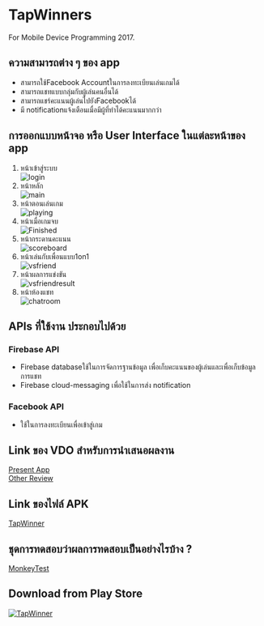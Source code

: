 # TapWinners
For Mobile Device Programming 2017.

## ความสามารถต่าง ๆ ของ app
* สามารถใช้Facebook Accountในการลงทะเบียนเล่นเกมได้
* สามารถแชทแบบกลุ่มกับผู้เล่นคนอื่นได้
* สามารถแชร์คะแนนผู้เล่นไปยังFacebookได้
* มี notificationแจ้งเตือนเมื่อมีผู้ที่ทำได้คะแนนมากกว่า
## การออกแบบหน้าจอ หรือ User Interface ในแต่ละหน้าของ app
1. หน้าเข้าสู่ระบบ<br>
![login](https://github.com/smarty0123/final_project_android/blob/master/TapWinners/imageforwiki/login.PNG)
2. หน้าหลัก<br>
![main](https://github.com/smarty0123/final_project_android/blob/master/TapWinners/imageforwiki/main.PNG)
3. หน้าตอนเล่นเกม<br>
![playing](https://github.com/smarty0123/final_project_android/blob/master/TapWinners/imageforwiki/playing.PNG)
4. หน้าเมื่อเกมจบ<br>
![Finished](https://github.com/smarty0123/final_project_android/blob/master/TapWinners/imageforwiki/playfinish.PNG)
5. หน้ากระดานคะแนน<br>
![scoreboard](https://github.com/smarty0123/final_project_android/blob/master/TapWinners/imageforwiki/scoreboard.PNG)
6. หน้าเล่นกับเพื่อนแบบ1on1<br>
![vsfriend](https://github.com/smarty0123/final_project_android/blob/master/TapWinners/imageforwiki/vsfriendbefore.PNG)
7. หน้าผลการแข่งขัน<br>
![vsfriendresult](https://github.com/smarty0123/final_project_android/blob/master/TapWinners/imageforwiki/vsfriendresult.PNG)
8. หน้าห้องแชท<br>
![chatroom](https://github.com/smarty0123/final_project_android/blob/master/TapWinners/imageforwiki/chatroom.PNG)
## APIs ที่ใช้งาน ประกอบไปด้วย
### Firebase API
* Firebase databaseใช้ในการจัดการฐานข้อมูล เพื่อเก็บคะแนนของผู้เล่นและเพื่อเก็บข้อมูลการแชท<br>
* Firebase cloud-messaging เพื่อใช้ในการส่ง notification<br>
### Facebook API
* ใช้ในการลงทะเบียนเพื่อเข้าสู่เกม
## Link ของ VDO สำหรับการนำเสนอผลงาน
[Present App](https://youtu.be/P-K8kbb7Xuk)<br>
[Other Review](https://youtu.be/ezhNWJRbaGY)
## Link ของไฟล์ APK
[TapWinner](https://drive.google.com/file/d/1KJKHlxHLB5vfCuLZqg7yGbdt2ylhu8cA/view)
## ชุดการทดสอบว่าผลการทดสอบเป็นอย่างไรบ้าง ?
[MonkeyTest](https://www.youtube.com/watch?v=rqWE8iTDev0&t=7s)
## Download from Play Store
<a href="https://play.google.com/store/apps/details?id=kmitl.finalproject.nattapon58070036.tapwinner&hl=th">![TapWinner](https://github.com/smarty0123/final_project_android/blob/master/TapWinners/imageforwiki/google%20play.png)</a>
